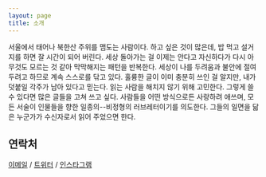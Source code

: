 ```yaml
---
layout: page
title: 소개
---
```


서울에서 태어나 북한산 주위를 맴도는 사람이다. 하고 싶은 것이 많은데, 밥 먹고 설거지를 하면 잘 시간이 되어 버린다. 세상 돌아가는 걸 이제는 안다고 자신하다가 다시 아무것도 모르는 것 같아 막막해지는 패턴을 반복한다. 세상이 나를 두려움과 불안에 절여 두려고 하므로 계속 스스로를 닦고 있다. 훌륭한 글이 이미 충분히 쓰인 걸 알지만, 내가 덧붙일 각주가 남아 있다고 믿는다. 읽는 사람을 해치지 않기 위해 고민한다. 그렇게 쓸 수 있다면 많은 글들을 고쳐 쓰고 싶다. 사람들을 어떤 방식으로든 사랑하려 애쓰며, 모든 서술이 인물들을 향한 일종의--비정형의 러브레터이기를 의도한다. 그들의 일면을 닮은 누군가가 수신자로서 읽어 주었으면 한다.

## 연락처

[이메일](mailto:sunyool@hotmail.com) / [트위터](http://twitter.com/sunyoool) / [인스타그램](http://instagram.com/sunyoool)

